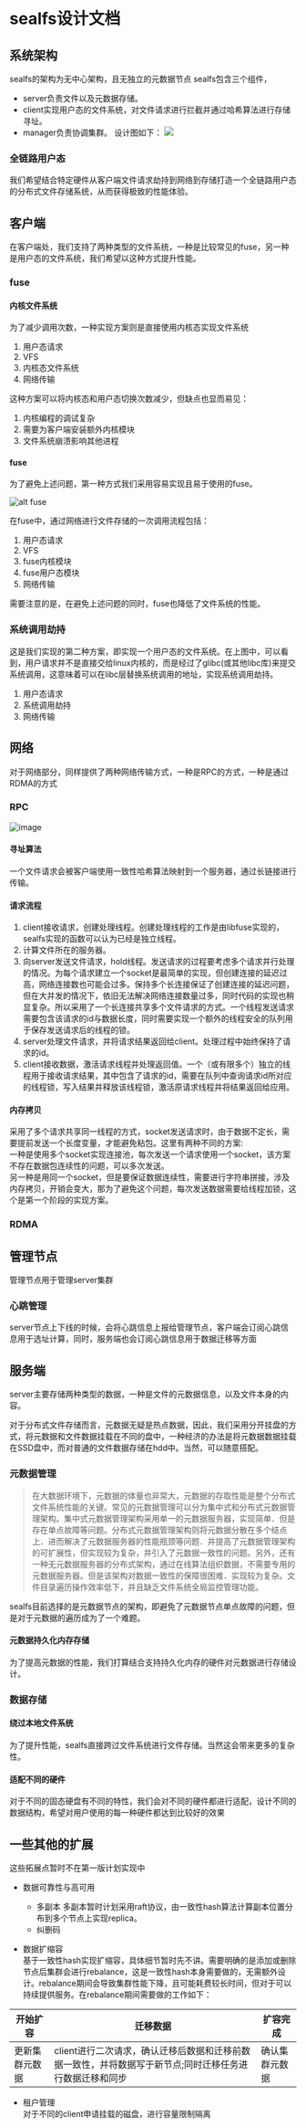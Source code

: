 # sealfs设计文档

## 系统架构
sealfs的架构为无中心架构，且无独立的元数据节点
sealfs包含三个组件，
- server负责文件以及元数据存储。
- client实现用户态的文件系统，对文件请求进行拦截并通过哈希算法进行存储寻址。
- manager负责协调集群。
设计图如下：
![](images/architecture.jpg)

### 全链路用户态
我们希望结合特定硬件从客户端文件请求劫持到网络到存储打造一个全链路用户态的分布式文件存储系统，从而获得极致的性能体验。

## 客户端
在客户端处，我们支持了两种类型的文件系统，一种是比较常见的fuse，另一种是用户态的文件系统，我们希望以这种方式提升性能。

### fuse
#### 内核文件系统
为了减少调用次数，一种实现方案则是直接使用内核态实现文件系统

1. 用户态请求
2. VFS
3. 内核态文件系统
4. 网络传输

这种方案可以将内核态和用户态切换次数减少，但缺点也显而易见：
1. 内核编程的调试复杂
2. 需要为客户端安装额外内核模块
3. 文件系统崩溃影响其他进程

#### fuse
为了避免上述问题，第一种方式我们采用容易实现且易于使用的fuse。

![alt fuse](https://imgconvert.csdnimg.cn/aHR0cHM6Ly9tbWJpei5xcGljLmNuL21tYml6X3BuZy9kNGhvWUpseE9qTnNvaWNRQkUwM01aRDBrWjNmY3VpYWVRZzJmV1RlNFlWV3RUYko5aWN1cG1iZ1IwZGd1RUlrTTloTzZzaWJQdU80VTlFNzlpYWczWWljdlE4US82NDA?x-oss-process=image/format,png)

在fuse中，通过网络进行文件存储的一次调用流程包括：
1. 用户态请求
2. VFS
3. fuse内核模块
4. fuse用户态模块
5. 网络传输

需要注意的是，在避免上述问题的同时，fuse也降低了文件系统的性能。


### 系统调用劫持
这是我们实现的第二种方案，即实现一个用户态的文件系统。在上图中，可以看到，用户请求并不是直接交给linux内核的，而是经过了glibc(或其他libc库)来提交系统调用，这意味着可以在libc层替换系统调用的地址，实现系统调用劫持。  
1. 用户态请求
2. 系统调用劫持
3. 网络传输

## 网络
对于网络部分，同样提供了两种网络传输方式，一种是RPC的方式，一种是通过RDMA的方式

### RPC
![image](https://user-images.githubusercontent.com/14962503/189853670-d10c29e8-34d7-468e-baa6-36c8fa65a3c9.png)

#### 寻址算法
一个文件请求会被客户端使用一致性哈希算法映射到一个服务器，通过长链接进行传输。

#### 请求流程

1. client接收请求，创建处理线程。创建处理线程的工作是由libfuse实现的，sealfs实现的函数可以认为已经是独立线程。
2. 计算文件所在的服务器。
3. 向server发送文件请求，hold线程。发送请求的过程要考虑多个请求并行处理的情况。为每个请求建立一个socket是最简单的实现，但创建连接的延迟过高，网络连接数也可能会过多。保持多个长连接保证了创建连接的延迟问题，但在大并发的情况下，依旧无法解决网络连接数量过多，同时代码的实现也稍显复杂。所以采用了一个长连接共享多个文件请求的方式。一个线程发送请求需要包含该请求的id与数据长度，同时需要实现一个额外的线程安全的队列用于保存发送请求后的线程的锁。
4. server处理文件请求，并将请求结果返回给client。处理过程中始终保持了请求的id。
5. client接收数据，激活请求线程并处理返回值。一个（或有限多个）独立的线程用于接收请求结果，其中包含了请求的id，需要在队列中查询请求id所对应的线程锁，写入结果并释放该线程锁，激活原请求线程并将结果返回给应用。

#### 内存拷贝

采用了多个请求共享同一线程的方式，socket发送请求时，由于数据不定长，需要提前发送一个长度变量，才能避免粘包。这里有两种不同的方案:  
一种是使用多个socket实现连接池，每次发送一个请求使用一个socket，该方案不存在数据包连续性的问题，可以多次发送。  
另一种是用同一个socket，但是要保证数据连续性，需要进行字符串拼接，涉及内存拷贝，开销会变大，那为了避免这个问题，每次发送数据需要给线程加锁，这个是第一个阶段的实现方案。

### RDMA

## 管理节点
管理节点用于管理server集群

### 心跳管理
server节点上下线的时候，会将心跳信息上报给管理节点，客户端会订阅心跳信息用于选址计算，同时，服务端也会订阅心跳信息用于数据迁移等方面

## 服务端
server主要存储两种类型的数据，一种是文件的元数据信息，以及文件本身的内容。

对于分布式文件存储而言，元数据无疑是热点数据，因此，我们采用分开挂盘的方式，将元数据和文件数据挂载在不同的盘中，一种经济的办法是将元数据数据挂载在SSD盘中，而对普通的文件数据存储在hdd中。当然，可以随意搭配。

### 元数据管理

>在大数据环境下，元数据的体量也非常大，元数据的存取性能是整个分布式文件系统性能的关键。常见的元数据管理可以分为集中式和分布式元数据管理架构。集中式元数据管理架构采用单一的元数据服务器，实现简单．但是存在单点故障等问题。分布式元数据管理架构则将元数据分散在多个结点上．进而解决了元数据服务器的性能瓶颈等问题．并提高了元数据管理架构的可扩展性，但实现较为复杂，并引入了元数据一致性的问题。另外，还有一种无元数据服务器的分布式架构，通过在线算法组织数据，不需要专用的元数据服务器。但是该架构对数据一致性的保障很困难．实现较为复杂。文件目录遍历操作效率低下，并且缺乏文件系统全局监控管理功能。

sealfs目前选择的是元数据节点的架构，即避免了元数据节点单点故障的问题，但是对于元数据的遍历成为了一个难题。

#### 元数据持久化内存存储

为了提高元数据的性能，我们打算结合支持持久化内存的硬件对元数据进行存储设计。

### 数据存储

#### 绕过本地文件系统
为了提升性能，sealfs直接跨过文件系统进行文件存储。当然这会带来更多的复杂性。

#### 适配不同的硬件
对于不同的固态硬盘有不同的特性，我们会对不同的硬件都进行适配，设计不同的数据结构，希望对用户使用的每一种硬件都达到比较好的效果

## 一些其他的扩展
这些拓展点暂时不在第一版计划实现中
- 数据可靠性与高可用  
  - 多副本
    多副本暂时计划采用raft协议，由一致性hash算法计算副本位置分布到多个节点上实现replica。
  - 纠删码

- 数据扩缩容  
基于一致性hash实现扩缩容，具体细节暂时先不讲。需要明确的是添加或删除节点后集群会进行rebalance，这是一致性hash本身需要做的，无需额外设计。rebalance期间会导致集群性能下降，且可能耗费较长时间，但对于可以持续提供服务。在rebalance期间需要做的工作如下：

| 开始扩容 | 迁移数据 | 扩容完成 |
| ---- | ---- | ---- |
| 更新集群元数据 | client进行二次请求，确认迁移后数据和迁移前数据一致性，并将数据写于新节点;同时迁移任务进行数据迁移和同步 | 确认集群元数据 |

- 租户管理  
对于不同的client申请挂载的磁盘，进行容量限制隔离




